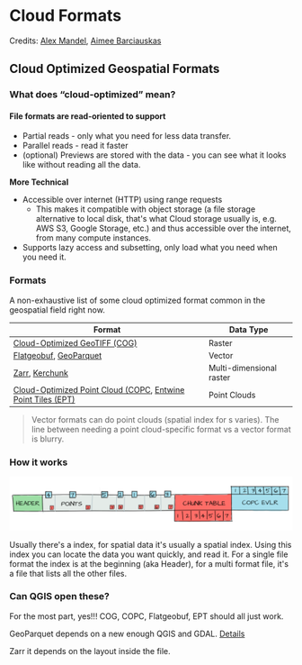 # Cloud Formats
Credits: [Alex Mandel](https://github.com/wildintellect), [Aimee Barciauskas](https://github.com/abarciauskas-bgse)

## Cloud Optimized Geospatial Formats

### What does “cloud-optimized” mean?

#### File formats are read-oriented to support

- Partial reads - only what you need for less data transfer.
- Parallel reads - read it faster
- (optional) Previews are stored with the data - you can see what it looks like without reading all the data.

**More Technical**

- Accessible over internet (HTTP) using range requests
   - This makes it compatible with object storage (a file storage alternative to local disk, that's what Cloud storage usually is, e.g. AWS S3, Google Storage, etc.) and thus accessible over the internet, from many compute instances.
- Supports lazy access and subsetting, only load what you need when you need it.

### Formats

A non-exhaustive list of some cloud optimized format common in the geospatial field right now.

| Format | Data Type |
| --- | --- |
| [Cloud-Optimized GeoTIFF (COG)](https://www.cogeo.org/)| Raster |
| [Flatgeobuf](https://flatgeobuf.org/), [GeoParquet](https://geoparquet.org/) | Vector |
| [Zarr](https://zarr.readthedocs.io/en/stable/), [Kerchunk](https://fsspec.github.io/kerchunk/) | Multi-dimensional raster |
| [Cloud-Optimized Point Cloud (COPC](https://copc.io/), [Entwine Point Tiles (EPT)](https://entwine.io/en/latest/entwine-point-tile.html) | Point Clouds |

> Vector formats can do point clouds (spatial index for s varies). The line between needing a point cloud-specific format vs a vector format is blurry.


### How it works

![](images/copc-vlr-chunk-table-illustration.png)

Usually there's a index, for spatial data it's usually a spatial index. Using this index you can locate the data you want quickly, and read it. For a single file format the index is at the beginning (aka Header), for a multi format file, it's a file that lists all the other files.

### Can QGIS open these?

For the most part, yes!!!
COG, COPC, Flatgeobuf, EPT should all just work.

GeoParquet depends on a new enough QGIS and GDAL. [Details](https://bertt.wordpress.com/2022/12/20/geoparquet-geospatial-vector-data-using-apache-parquet/)

Zarr it depends on the layout inside the file.
